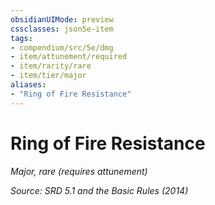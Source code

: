 ```yaml
---
obsidianUIMode: preview
cssclasses: json5e-item
tags:
- compendium/src/5e/dmg
- item/attunement/required
- item/rarity/rare
- item/tier/major
aliases: 
- "Ring of Fire Resistance"
---
```

# Ring of Fire Resistance
*Major, rare (requires attunement)*  


*Source: SRD 5.1 and the Basic Rules (2014)*